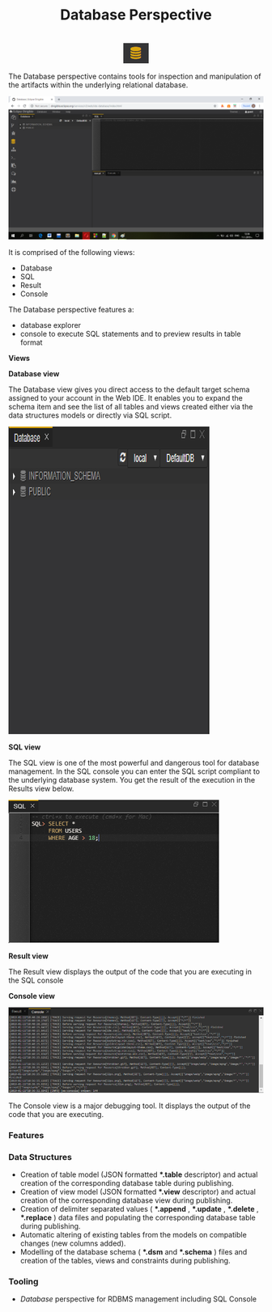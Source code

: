 #
<h1 align="center">Database Perspective</h1>

#
<p align="center"> <img  src="d0.png"/> </p>
  

The Database perspective contains tools for inspection and manipulation of the artifacts within the underlying relational database.

 ![](d1.png)
 
 
It is comprised of the following views:

- Database
- SQL
- Result
- Console

The Database perspective features a:

- database explorer
- console to execute SQL statements and to preview results in table format

**Views**

**Database view**

The Database view gives you direct access to the default target schema assigned to your account in the Web IDE. It enables you to expand the schema item and see the list of all tables and views created either via the data structures models or directly via SQL script.

 ![](d2.png)
 
**SQL view**

The SQL view is one of the most powerful and dangerous tool for database management. In the SQL console you can enter the SQL script compliant to the underlying database system. You get the result of the execution in the Results view below.

 ![](d3.png)
 
**Result view**

The Result view displays the output of the code that you are executing in the SQL console

**Console view**

 ![](d4.png)
 
The Console view is a major debugging tool. It displays the output of the code that you are executing.

### Features

### Data Structures

- Creation of table model (JSON formatted  **\*.table**  descriptor) and actual creation of the corresponding database table during publishing.
- Creation of view model (JSON formatted  **\*.view**  descriptor) and actual creation of the corresponding database view during publishing.
- Creation of delimiter separated values ( **\*.append** ,  **\*.update** ,  **\*.delete** ,  **\*.replace** ) data files and populating the corresponding database table during publishing.
- Automatic altering of existing tables from the models on compatible changes (new columns added).
- Modelling of the database schema ( **\*.dsm**  and  **\*.schema** ) files and creation of the tables, views and constraints during publishing.

### Tooling

- _Database_ perspective for RDBMS management including SQL Console
